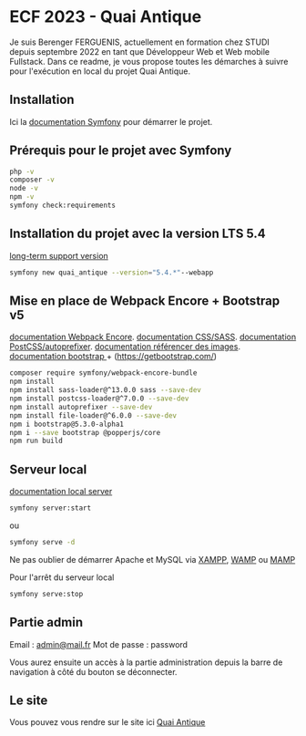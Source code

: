 # ECF 2023 - Quai Antique

Je suis Berenger FERGUENIS, actuellement en formation chez STUDI depuis septembre 2022 en tant que Développeur Web et Web mobile Fullstack.
Dans ce readme, je vous propose toutes les démarches à suivre pour l'exécution en local du projet Quai Antique.

## Installation

Ici la [documentation Symfony](https://symfony.com/doc/current/setup.html) pour démarrer le projet.

## Prérequis pour le projet avec Symfony

```bash
php -v
composer -v
node -v
npm -v
symfony check:requirements
```

## Installation du projet avec la version LTS 5.4

[long-term support version](https://symfony.com/releases/5.4)
```bash
symfony new quai_antique --version="5.4.*"--webapp
```
## Mise en place de Webpack Encore + Bootstrap v5

[documentation Webpack Encore](https://symfony.com/doc/5.4/setup.html).
[documentation CSS/SASS](https://symfony.com/doc/5.4/frontend/encore/css-preprocessors.html).
[documentation PostCSS/autoprefixer](https://symfony.com/doc/5.4/frontend/encore/postcss.html).
[documentation référencer des images](https://symfony.com/doc/5.4/frontend/encore/copy-files.html).
[documentation bootstrap ](https://symfony.com/doc/5.4/frontend/encore/bootstrap.html) + (https://getbootstrap.com/)

```bash
composer require symfony/webpack-encore-bundle
npm install
npm install sass-loader@^13.0.0 sass --save-dev
npm install postcss-loader@^7.0.0 --save-dev
npm install autoprefixer --save-dev
npm install file-loader@^6.0.0 --save-dev
npm i bootstrap@5.3.0-alpha1
npm i --save bootstrap @popperjs/core
npm run build  
```
## Serveur local

[documentation local server](https://symfony.com/doc/5.4/setup/symfony_server.html)
```bash
symfony server:start
```
ou
```bash
symfony serve -d
```
Ne pas oublier de démarrer Apache et MySQL via [XAMPP](https://www.apachefriends.org/fr/index.html), [WAMP](https://www.wampserver.com/) ou [MAMP](https://www.mamp.info/en/downloads/)

Pour l'arrêt du serveur local 
```bash
symfony serve:stop
```

## Partie admin
Email : admin@mail.fr
Mot de passe : password

Vous aurez ensuite un accès à la partie administration depuis la barre de navigation à côté du bouton se déconnecter.

## Le site
Vous pouvez vous rendre sur le site ici [Quai Antique](https://quai-antique-chambery.herokuapp.com/)